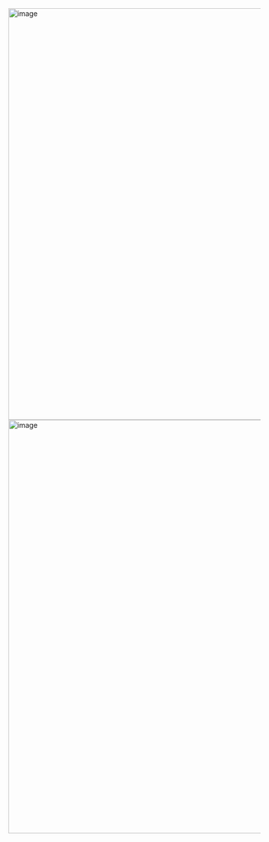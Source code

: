 <img width="1379" height="822" alt="image" src="https://github.com/user-attachments/assets/7611932c-4615-439d-bdf8-b632666ae025" />
<img width="1380" height="826" alt="image" src="https://github.com/user-attachments/assets/42fa4d24-a280-475f-8b2e-b22f5ef0fe40" />
